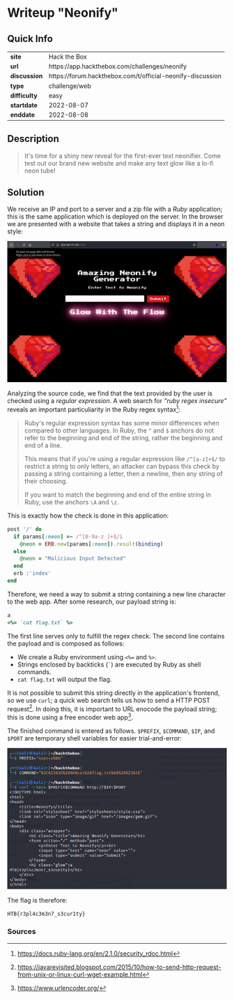 # Writeup "Neonify"

## Quick Info

<table>
	<tr><td><b>site</b></td><td>Hack the Box</td></tr>
	<tr><td><b>url</b></td><td>https://app.hackthebox.com/challenges/neonify</td></tr>
	<tr><td><b>discussion</b></td><td>https://forum.hackthebox.com/t/official-neonify-discussion</td></tr>
	<tr><td><b>type</b></td><td>challenge/web</td></tr>
	<tr><td><b>difficulty&nbsp;&nbsp;&nbsp;</b></td><td>easy</td></tr>
	<tr><td><b>startdate</b></td><td>2022-08-07</td></tr>
	<tr><td><b>enddate</b></td><td>2022-08-08</td></tr>
</table>

## Description

> It's time for a shiny new reveal for the first-ever text neonifier. Come test out our brand new website and make any text glow like a lo-fi neon tube!

## Solution

We receive an IP and port to a server and a zip file with a _Ruby_ application; this is the same application which is deployed on the server. In the browser we are presented with a website that takes a string and displays it in a neon style:

<p align="center">
   <img src="includes/neonify-01.png" />
</p>

Analyzing the source code, we find that the text provided by the user is checked using a _regular expression_. A web search for _"ruby regex insecure"_ reveals an important particuliarity in the Ruby regex syntax[^1]:

> Ruby's regular expression syntax has some minor differences when compared to other languages. In Ruby, the `^` and `$` anchors do not refer to the beginning and end of the string, rather the beginning and end of a line.
> 
> This means that if you're using a regular expression like `/^[a-z]+$/` to restrict a string to only letters, an attacker can bypass this check by passing a string containing a letter, then a newline, then any string of their choosing.
> 
> If you want to match the beginning and end of the entire string in Ruby, use the anchors `\A` and `\z`.

This is exactly how the check is done in this application:

``` Ruby
post '/' do
  if params[:neon] =~ /^[0-9a-z ]+$/i
    @neon = ERB.new(params[:neon]).result(binding)
  else
    @neon = "Malicious Input Detected"
  end
  erb :'index'
end
```

Therefore, we need a way to submit a string containing a new line character to the web app. After some research, our payload string is:

``` Ruby
a
<%= `cat flag.txt` %>
```

The first line serves only to fulfill the regex check. The second line contains the payload and is composed as follows:

 - We create a Ruby environment using `<%=` and `%>`.
 - Strings enclosed by backticks (`` ` ``) are executed by Ruby as shell commands.
 - `cat flag.txt` will output the flag.

It is not possible to submit this string directly in the application's frontend, so we use `curl`; a quick web search tells us how to send a HTTP POST request[^2]. In doing this, it is important to URL enocode the payload string; this is done using a free encoder web app[^3].

The finished command is entered as follows. `$PREFIX`, `$COMMAND`, `$IP`, and `$PORT` are temporary shell variables for easier trial-and-error:

<p align="center">
   <img src="includes/neonify-02.png" />
</p>

The flag is therefore:

```
HTB{r3pl4c3m3n7_s3cur1ty}
```

### Sources

[^1]: https://docs.ruby-lang.org/en/2.1.0/security_rdoc.html
[^2]: https://javarevisited.blogspot.com/2015/10/how-to-send-http-request-from-unix-or-linux-curl-wget-example.html
[^3]: https://www.urlencoder.org/
